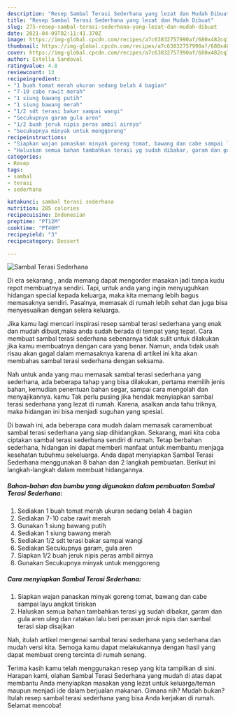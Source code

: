 ```yaml
---
description: "Resep Sambal Terasi Sederhana yang lezat dan Mudah Dibuat"
title: "Resep Sambal Terasi Sederhana yang lezat dan Mudah Dibuat"
slug: 275-resep-sambal-terasi-sederhana-yang-lezat-dan-mudah-dibuat
date: 2021-04-09T02:11:41.370Z
image: https://img-global.cpcdn.com/recipes/a7c63832757990af/680x482cq70/sambal-terasi-sederhana-foto-resep-utama.jpg
thumbnail: https://img-global.cpcdn.com/recipes/a7c63832757990af/680x482cq70/sambal-terasi-sederhana-foto-resep-utama.jpg
cover: https://img-global.cpcdn.com/recipes/a7c63832757990af/680x482cq70/sambal-terasi-sederhana-foto-resep-utama.jpg
author: Estella Sandoval
ratingvalue: 4.8
reviewcount: 13
recipeingredient:
- "1 buah tomat merah ukuran sedang belah 4 bagian"
- "7-10 cabe rawit merah"
- "1 siung bawang putih"
- "1 siung bawang merah"
- "1/2 sdt terasi bakar sampai wangi"
- "Secukupnya garam gula aren"
- "1/2 buah jeruk nipis peras ambil airnya"
- "Secukupnya minyak untuk menggoreng"
recipeinstructions:
- "Siapkan wajan panaskan minyak goreng tomat, bawang dan cabe sampai layu angkat tiriskan"
- "Haluskan semua bahan tambahkan terasi yg sudah dibakar, garam dan gula aren uleg dan ratakan lalu beri perasan jeruk nipis dan sambal terasi siap disajikan"
categories:
- Resep
tags:
- sambal
- terasi
- sederhana

katakunci: sambal terasi sederhana 
nutrition: 285 calories
recipecuisine: Indonesian
preptime: "PT12M"
cooktime: "PT46M"
recipeyield: "3"
recipecategory: Dessert

---
```



![Sambal Terasi Sederhana](https://img-global.cpcdn.com/recipes/a7c63832757990af/680x482cq70/sambal-terasi-sederhana-foto-resep-utama.jpg)

Di era  sekarang , anda memang dapat mengorder masakan jadi tanpa kudu repot membuatnya sendiri. Tapi, untuk anda yang ingin menyuguhkan hidangan special kepada keluarga, maka kita memang lebih bagus memasaknya sendiri. Pasalnya, memasak di rumah lebih sehat dan juga bisa menyesuaikan dengan selera keluarga.

Jika kamu lagi mencari inspirasi resep sambal terasi sederhana yang enak dan mudah dibuat,maka anda sudah berada di tempat yang tepat. Cara membuat sambal terasi sederhana  sebenarnya tidak sulit untuk dilakukan jika kamu membuatnya dengan cara yang benar. Namun, anda tidak usah risau akan gagal dalam memasaknya 
karena di artikel ini kita akan membahas sambal terasi sederhana dengan seksama.  



Nah untuk anda yang mau memasak sambal terasi sederhana yang sederhana, ada beberapa tahap yang bisa dilakukan, pertama memilih jenis bahan, kemudian penentuan bahan segar, sampai cara mengolah dan menyajikannya. kamu Tak perlu pusing jika hendak menyiapkan sambal terasi sederhana yang lezat di rumah. Karena, asalkan anda  tahu triknya, maka hidangan ini bisa menjadi suguhan yang spesial.

Di bawah ini, ada beberapa cara mudah dalam memasak caramembuat sambal terasi sederhana yang siap dihidangkan. Sekarang, mari kita coba ciptakan sambal terasi sederhana sendiri di rumah. Tetap berbahan sederhana, hidangan ini dapat memberi manfaat untuk membantu menjaga kesehatan tubuhmu sekeluarga. Anda dapat menyiapkan Sambal Terasi Sederhana menggunakan 8 bahan dan 2 langkah pembuatan. Berikut ini langkah-langkah dalam membuat hidangannya.

<!--inarticleads1-->

##### Bahan-bahan dan bumbu yang digunakan dalam pembuatan Sambal Terasi Sederhana:

1. Sediakan 1 buah tomat merah ukuran sedang belah 4 bagian
1. Sediakan 7-10 cabe rawit merah
1. Gunakan 1 siung bawang putih
1. Sediakan 1 siung bawang merah
1. Sediakan 1/2 sdt terasi bakar sampai wangi
1. Sediakan Secukupnya garam, gula aren
1. Siapkan 1/2 buah jeruk nipis peras ambil airnya
1. Gunakan Secukupnya minyak untuk menggoreng




<!--inarticleads2-->

##### Cara menyiapkan Sambal Terasi Sederhana:

1. Siapkan wajan panaskan minyak goreng tomat, bawang dan cabe sampai layu angkat tiriskan
1. Haluskan semua bahan tambahkan terasi yg sudah dibakar, garam dan gula aren uleg dan ratakan lalu beri perasan jeruk nipis dan sambal terasi siap disajikan




Nah, itulah artikel mengenai  sambal terasi sederhana  yang sederhana dan mudah versi kita. Semoga kamu dapat melakukannya dengan hasil yang dapat membuat oreng tercinta di rumah senang. 

Terima kasih kamu telah menggunakan resep yang kita tampilkan di sini. Harapan kami, olahan  Sambal Terasi Sederhana yang mudah di atas dapat membantu Anda menyiapkan masakan yang lezat untuk keluarga/teman maupun menjadi ide dalam berjualan makanan. Gimana nih? Mudah bukan? Itulah resep sambal terasi sederhana yang bisa Anda kerjakan di rumah. Selamat mencoba!

